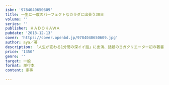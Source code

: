 ```yaml
---
isbn: '9784040650609'
title: 一生に一度のパーフェクトなカラダに出会う30日
volume: ''
series: ''
publisher: ＫＡＤＯＫＡＷＡ
pubdate: '2018-12-13'
cover: 'https://cover.openbd.jp/9784040650609.jpg'
author: aya／著
description: 「人生が変わる1分間の深イイ話」に出演、話題のヨガクリエーター初の著書
price: '1350'
genre: ''
target: 一般
format: 単行本
content: 家事

---
```

